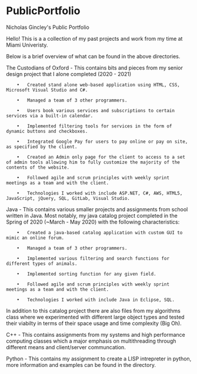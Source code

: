 # PublicPortfolio
Nicholas Gincley's Public Portfolio

Hello! This is a a collection of my past projects and work from my time at Miami Univeristy.

Below is a brief overview of what can be found in the above directories.

The Custodians of Oxford - This contains bits and pieces from my senior design project that I alone completed (2020 - 2021)

        •	Created stand alone web-based application using HTML, CSS, Microsoft Visual Studio and C#.

        •	Managed a team of 3 other programmers.

        •	Users book various services and subscriptions to certain services via a built-in calendar. 

        •	Implemented filtering tools for services in the form of dynamic buttons and checkboxes.

        •	Integrated Google Pay for users to pay online or pay on site, as specified by the client. 

        •	Created an Admin only page for the client to access to a set of admin tools allowing him to fully customize the majority of the contents of the website.

        •	Followed agile and scrum principles with weekly sprint meetings as a team and with the client.

        •	Technologies I worked with include ASP.NET, C#, AWS, HTML5, JavaScript, jQuery, SQL, GitLab, Visual Studio.

Java - This contains various smaller projects and assignments from school written in Java. 
Most notably, my java catalog project completed in the Spring of 2020 (~March - May 2020) with the following characteristics:

        •	Created a java-based catalog application with custom GUI to mimic an online forum.

        •	Managed a team of 3 other programmers.

        •	Implemented various filtering and search functions for different types of animals.

        •	Implemented sorting function for any given field.

        •	Followed agile and scrum principles with weekly sprint meetings as a team and with the client.

        •	Technologies I worked with include Java in Eclipse, SQL.

In addition to this catalog project there are also files from my algorithms class where we experimented with different large object types and tested their viabilty in terms of their space usage and time complexity (Big Oh).

C++ - This contains assignments from my systems and high performance computing classes which a major emphasis on multithreading through different means and client/server communcation. 

Python - This contains my assignment to create a LISP intrepreter in python, more information and examples can be found in the directory. 

